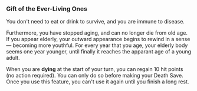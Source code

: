 ### Gift of the Ever-Living Ones
You don't need to eat or drink to survive, and you are immune to disease.

Furthermore, you have stopped aging, and can no longer die from old age.
If you appear elderly, your outward appearance begins to rewind in a sense &mdash; becoming more youthful.
For every year that you age, your elderly body seems one year younger, until finally it reaches the apparant age of a young adult.


When you are **dying** at the start of your turn, you can regain 10 hit points (no action required).
You can only do so before making your Death Save.
Once you use this feature, you can't use it again until you finish a long rest.
